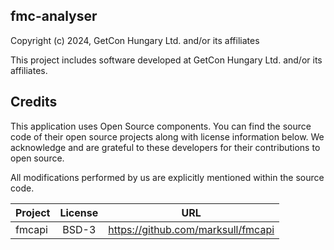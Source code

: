 ## fmc-analyser

Copyright (c) 2024, GetCon Hungary Ltd. and/or its affiliates

This project includes software developed at GetCon Hungary Ltd. and/or its affiliates.


## Credits

This application uses Open Source components. You can find the source code of their open source projects along with license information below. We acknowledge and are grateful to these developers for their contributions to open source.

All modifications performed by us are explicitly mentioned within the source code.

| Project       | License       | URL 
| ------------- |:-------------:|:-----------------------------------:
| fmcapi        | BSD-3         | https://github.com/marksull/fmcapi
